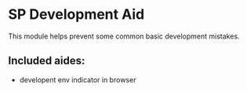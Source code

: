# SP Development Aid
This module helps prevent some common basic development mistakes. 

## Included aides:
- developent env indicator in browser

